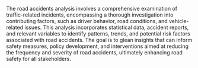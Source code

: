 The road accidents analysis involves a comprehensive examination of traffic-related incidents, encompassing a thorough investigation into contributing factors, such as driver behavior, road conditions, and vehicle-related issues. This analysis incorporates statistical data, accident reports, and relevant variables to identify patterns, trends, and potential risk factors associated with road accidents. The goal is to glean insights that can inform safety measures, policy development, and interventions aimed at reducing the frequency and severity of road accidents, ultimately enhancing road safety for all stakeholders.

